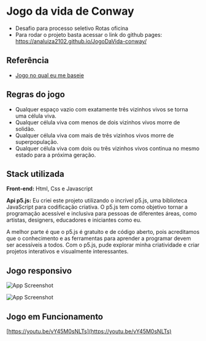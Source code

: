 

# Jogo da vida de Conway

- Desafio para processo seletivo Rotas oficina
- Para rodar o projeto basta acessar o link do github pages:
  https://analuiza2102.github.io/JogoDaVida-conway/




## Referência

 - [Jogo no qual eu me baseie](https://playgameoflife.com/)
 


## Regras do jogo

- Qualquer espaço vazio com exatamente três vizinhos vivos se torna uma célula viva.
- Qualquer célula viva com menos de dois vizinhos vivos morre de solidão.
- Qualquer célula viva com mais de três vizinhos vivos morre de superpopulação.
- Qualquer célula viva com dois ou três vizinhos vivos continua no mesmo estado para a próxima geração.
## Stack utilizada

**Front-end:** Html, Css e Javascript

**Api p5.js:** Eu criei este projeto utilizando o incrível p5.js, uma biblioteca JavaScript para codificação criativa. O p5.js tem como objetivo tornar a programação acessível e inclusiva para pessoas de diferentes áreas, como artistas, designers, educadores e iniciantes como eu.

A melhor parte é que o p5.js é gratuito e de código aberto, pois acreditamos que o conhecimento e as ferramentas para aprender a programar devem ser acessíveis a todos. Com o p5.js, pude explorar minha criatividade e criar projetos interativos e visualmente interessantes.

## Jogo responsivo

![App Screenshot](https://i.postimg.cc/qMDHfFyw/area-total-pc.png)

![App Screenshot](https://i.postimg.cc/gcfBvPVf/jogo-cel.jpg)




## Jogo em Funcionamento


[https://youtu.be/vY45M0sNLTs](https://youtu.be/vY45M0sNLTs)
